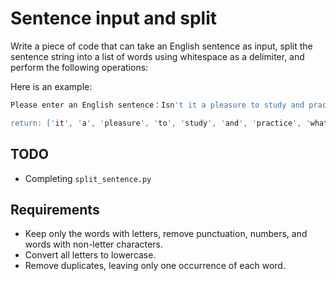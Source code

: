 # Sentence input and split

Write a piece of code that can take an English sentence as input, split the sentence string into a list of words using whitespace as a delimiter, and perform the following operations:

Here is an example:

```bash
Please enter an English sentence：Isn't it a pleasure to study and practice what you have learned?

return: ['it', 'a', 'pleasure', 'to', 'study', 'and', 'practice', 'what', 'you', 'have', 'learned']

```

## TODO

- Completing `split_sentence.py`

## Requirements

- Keep only the words with letters, remove punctuation, numbers, and words with non-letter characters.
- Convert all letters to lowercase.
- Remove duplicates, leaving only one occurrence of each word.
